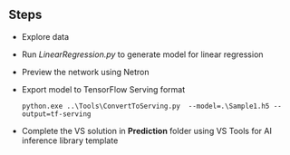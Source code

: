 ## Steps

* Explore data
* Run *LinearRegression.py* to generate model for linear regression
* Preview the network using Netron
* Export model to TensorFlow Serving format

    ```
    python.exe ..\Tools\ConvertToServing.py  --model=.\Sample1.h5 --output=tf-serving
    ```

* Complete the VS solution in **Prediction** folder using VS Tools for AI inference library template